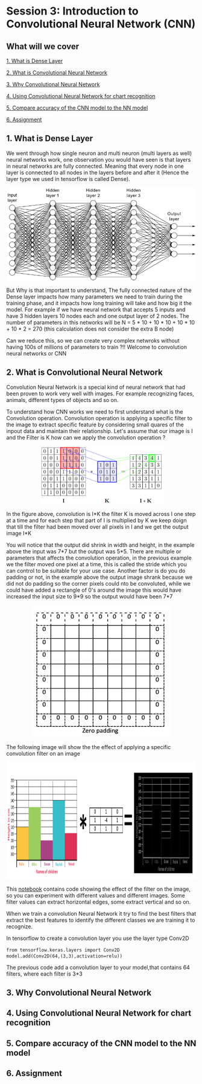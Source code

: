 # Session 3: Introduction to Convolutional Neural Network (CNN)


## What will we cover

[1. What is Dense Layer](#1-what-is-dense-layer)

[2. What is Convolutional Neural Network](#2-what-is-convolutional-neural-network)

[3. Why Convolutional Neural Network](#3-why-convolutional-neural-network)

[4. Using Convolutional Neural Network for chart recognition](#4-using-convolutional-neural-network-for-chart-recognition)

[5. Compare accuracy of the CNN model to the NN model](#5-compare-accuracy-of-the-cnn-model-to-the-nn-model)

[6. Assignment](#6-assignment)

## 1. What is Dense Layer

We went through how single neuron and multi neuron (multi layers as well) neural networks work, one observation you would have  seen is that layers in neural networks are fully connected. Meaning that every node in one layer is connected to all nodes in the layers before and after it  (Hence the layer type we used in tensorflow is called Dense). 

<p align="center"> 
<img src="images/dense.png" >
</p>

But Why is that important to understand, The fully  connected nature of the Dense layer impacts how many parameters we need to train during the training phase, and it impacts how long training will take and how big it the model. For example if we have neural network that accepts 5 inputs and have 3 hidden layers 10 nodes each and one output layer of 2 nodes. The number of parameters in this networks will be N = 5 \* 10 + 10 \* 10 + 10 \* 10 + 10 \* 2 = 270 (this calculation does not consider the extra B node)

Can we reduce this, so we can create very complex netwroks without having 100s of millions of parameters to train ?!! Welcome to convolution neural networks or CNN


## 2. What is Convolutional Neural Network

Convolution Neural Network is a special kind of neural network that had been proven to work very well with images. For example recognizing faces, animals, different types of objects and so on.  

To understand how CNN works we need to first understand what is the Convolution operation. Convolution operation is applying a specific filter to the image to extract specific feature by considering small quares of the inpout data and maintain their relationship. Let's assume that our image is I and the Filter is K how can we apply the convolution operation  ?

<p align="center"> 
<img src="images/conv.png" >
</p>

In the figure above, convolution is I\*K the filter K is moved across I one step at a time and for each step that part of I is multiplied by K we keep doign that till the filter had been moved over all pixels in I and we get the output image I*K

You will notice that the output did shrink in width and height, in the example above the input was 7\*7 but the output was 5\*5. There are multiple or parameters that affects the convolution operation, in the previous example we the filter moved one pixel at a time, this is called the stride which you can control to be suitable for your use case. Another factor is do you do padding or not, in the example above the output image shrank because we did not do padding so the corner pixels could nto be convoluted, while we could have added a rectangle of 0's around the image this would have increased the input size to 9\*9 so the output would have been 7\*7

<p align="center"> 
<img src="images/padding.png" height="350" width="370" >
</p>

The following image will show the the effect of applying a specific convolution filter on an image 

<p align="center"> 
<img src="images/convSample.png" height="310" width="900" >
</p>

This [notebook](https://github.com/mohmiim/MLIntroduction/blob/master/session-3/ImageConv.ipynb "conv sample") contains code showing the effect of the filter on the image, so you can experiment with different values and different images. Some filter values can extract horizontal edges, some extract vertical and so on. 

When we train a convolution Neural Network it try to find the best filters that extract the best features to identify the different classes we are training it to recognize.

In tensorflow to create a convolution layer you use the layer type Conv2D

~~~~{.python}
from tensorflow.keras.layers import Conv2D
model.add(Conv2D(64,(3,3),activation=relu))
~~~~

The previous code add a convolution layer to your model,that contains 64 filters, where each filter is 3\*3 

## 3. Why Convolutional Neural Network




## 4. Using Convolutional Neural Network for chart recognition



## 5. Compare accuracy of the CNN model to the NN model


## 6. Assignment

